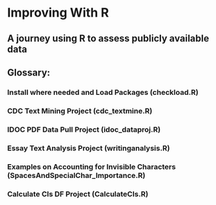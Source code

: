 # Improving With R
## A journey using R to assess publicly available data

## Glossary:
### Install where needed and Load Packages (checkload.R)
### CDC Text Mining Project (cdc_textmine.R)
### IDOC PDF Data Pull Project (idoc_dataproj.R)
### Essay Text Analysis Project (writinganalysis.R)
### Examples on Accounting for Invisible Characters (SpacesAndSpecialChar_Importance.R)
### Calculate CIs DF Project (CalculateCIs.R)
